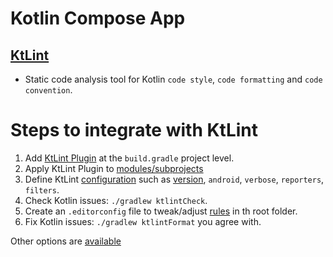 # Kotlin Compose App

## [KtLint](https://github.com/JLLeitschuh/ktlint-gradle)

- Static code analysis tool for Kotlin `code style`, `code formatting` and `code convention`.

# Steps to integrate with KtLint

1. Add [KtLint Plugin](https://github.com/JLLeitschuh/ktlint-gradle#ktlint-plugin) at the `build.gradle` project level.
2. Apply KtLint Plugin to [modules/subprojects](https://github.com/JLLeitschuh/ktlint-gradle#applying-to-subprojects)
3. Define KtLint [configuration](https://github.com/JLLeitschuh/ktlint-gradle#configuration) such as [version](https://pinterest.github.io/ktlint), `android`, `verbose`, `reporters`, `filters`.
4. Check Kotlin issues: `./gradlew ktlintCheck`.
5. Create an `.editorconfig` file to tweak/adjust [rules](https://pinterest.github.io/ktlint/rules/configuration-ktlint) in th root folder.
6. Fix Kotlin issues: `./gradlew ktlintFormat` you agree with.

Other options are [available](https://pinterest.github.io/ktlint/install/integrations/#gradle-integration)